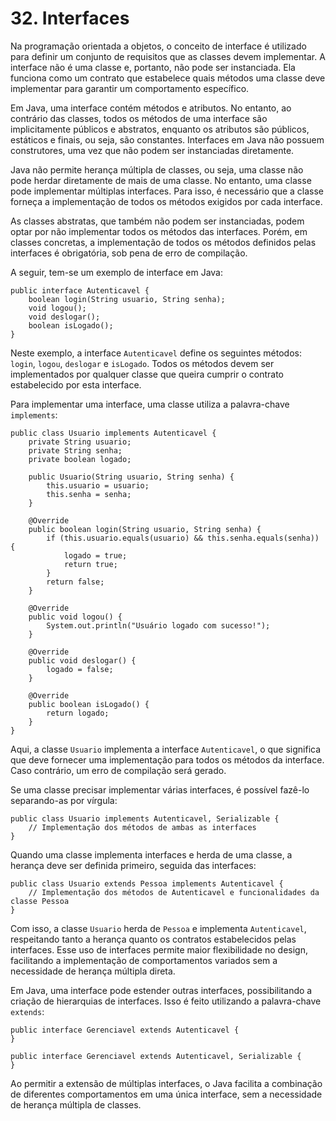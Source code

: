 # 32. Interfaces

Na programação orientada a objetos, o conceito de interface é utilizado para definir um conjunto de requisitos que as classes devem implementar. A interface não é uma classe e, portanto, não pode ser instanciada. Ela funciona como um contrato que estabelece quais métodos uma classe deve implementar para garantir um comportamento específico.

Em Java, uma interface contém métodos e atributos. No entanto, ao contrário das classes, todos os métodos de uma interface são implicitamente públicos e abstratos, enquanto os atributos são públicos, estáticos e finais, ou seja, são constantes. Interfaces em Java não possuem construtores, uma vez que não podem ser instanciadas diretamente.

Java não permite herança múltipla de classes, ou seja, uma classe não pode herdar diretamente de mais de uma classe. No entanto, uma classe pode implementar múltiplas interfaces. Para isso, é necessário que a classe forneça a implementação de todos os métodos exigidos por cada interface.

As classes abstratas, que também não podem ser instanciadas, podem optar por não implementar todos os métodos das interfaces. Porém, em classes concretas, a implementação de todos os métodos definidos pelas interfaces é obrigatória, sob pena de erro de compilação.

A seguir, tem-se um exemplo de interface em Java:

```
public interface Autenticavel {
    boolean login(String usuario, String senha);
    void logou();
    void deslogar();
    boolean isLogado();
}
```

Neste exemplo, a interface `Autenticavel` define os seguintes métodos: `login`, `logou`, `deslogar` e `isLogado`. Todos os métodos devem ser implementados por qualquer classe que queira cumprir o contrato estabelecido por esta interface.

Para implementar uma interface, uma classe utiliza a palavra-chave `implements`:

```
public class Usuario implements Autenticavel {
    private String usuario;
    private String senha;
    private boolean logado;

    public Usuario(String usuario, String senha) {
        this.usuario = usuario;
        this.senha = senha;
    }

    @Override
    public boolean login(String usuario, String senha) {
        if (this.usuario.equals(usuario) && this.senha.equals(senha)) {
            logado = true;
            return true;
        }
        return false;
    }

    @Override
    public void logou() {
        System.out.println("Usuário logado com sucesso!");
    }

    @Override
    public void deslogar() {
        logado = false;
    }

    @Override
    public boolean isLogado() {
        return logado;
    }
}
```

Aqui, a classe `Usuario` implementa a interface `Autenticavel`, o que significa que deve fornecer uma implementação para todos os métodos da interface. Caso contrário, um erro de compilação será gerado.

Se uma classe precisar implementar várias interfaces, é possível fazê-lo separando-as por vírgula:

```
public class Usuario implements Autenticavel, Serializable {
    // Implementação dos métodos de ambas as interfaces
}
```

Quando uma classe implementa interfaces e herda de uma classe, a herança deve ser definida primeiro, seguida das interfaces:

```
public class Usuario extends Pessoa implements Autenticavel {
    // Implementação dos métodos de Autenticavel e funcionalidades da classe Pessoa
}
```

Com isso, a classe `Usuario` herda de `Pessoa` e implementa `Autenticavel`, respeitando tanto a herança quanto os contratos estabelecidos pelas interfaces. Esse uso de interfaces permite maior flexibilidade no design, facilitando a implementação de comportamentos variados sem a necessidade de herança múltipla direta.

Em Java, uma interface pode estender outras interfaces, possibilitando a criação de hierarquias de interfaces. Isso é feito utilizando a palavra-chave `extends`:

```
public interface Gerenciavel extends Autenticavel {
}

public interface Gerenciavel extends Autenticavel, Serializable {
}
```

Ao permitir a extensão de múltiplas interfaces, o Java facilita a combinação de diferentes comportamentos em uma única interface, sem a necessidade de herança múltipla de classes.